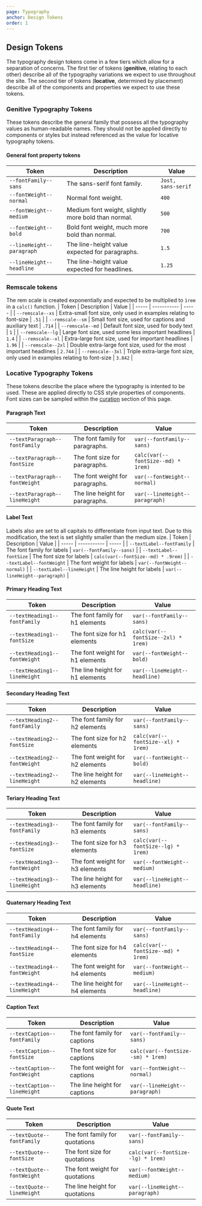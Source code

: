 ```yaml
---
page: Typography
anchor: Design Tokens
order: 1
---
```


## Design Tokens

The typography design tokens come in a few tiers which allow for a separation of concerns. The first tier of tokens (**genitive**, relating to each other) describe all of the typography variations we expect to use throughout the site. The second tier of tokens (**locative**, determined by placement) describe all of the components and properties we expect to use these tokens.

### Genitive Typography Tokens
These tokens describe the general family that possess all the typography values as human-readable names. They should not be applied directly to components or styles but instead referenced as the value for locative typography tokens.

#### General font property tokens
| Token | Description | Value |
| ----- | ----------- | ----- |
| `--fontFamily--sans` | The sans-serif font family. | `Jost, sans-serif` |
| `--fontWeight--normal` | Normal font weight. | `400` |
| `--fontWeight--medium` | Medium font weight, slightly more bold than normal. | `500` |
| `--fontWeight--bold` | Bold font weight, much more bold than normal. | `700` |
| `--lineHeight--paragraph` | The line-height value expected for paragraphs. | `1.5` |
| `--lineHeight--headline` | The line-height value expected for headlines. | `1.25` |

### Remscale tokens
The rem scale is created exponentially and expected to be multiplied to `1rem` in a `calc()` function.
| Token | Description | Value |
| ----- | ----------- | ----- |
| `--remscale--xs` | Extra-small font size, only used in examples relating to font-size | `.51` |
| `--remscale--sm` | Small font size, used for captions and auxiliary text | `.714` |
| `--remscale--md` | Default font size, used for body text | `1` |
| `--remscale--lg` | Large font size, used some less important headlines | `1.4` |
| `--remscale--xl` | Extra-large font size, used for important headlines | `1.96` |
| `--remscale--2xl` | Double extra-large font size, used for the most important headlines | `2.744` |
| `--remscale--3xl` | Triple extra-large font size, only used in examples relating to font-size | `3.842` |

### Locative Typography Tokens
These tokens describe the place where the typography is intented to be used. These are applied directly to CSS style properties of components. Font sizes can be sampled within the [curation](#curation) section of this page.

#### Paragraph Text
| Token | Description | Value |
| ----- | ----------- | ----- |
| `--textParagraph--fontFamily` | The font family for paragraphs. | `var(--fontFamily--sans)` |
| `--textParagraph--fontSize` | The font size for paragraphs. | `calc(var(--fontSize--md) * 1rem)` |
| `--textParagraph--fontWeight` | The font weight for paragraphs. | `var(--fontWeight--normal)` |
| `--textParagraph--lineHeight` | The line height for paragraphs. | `var(--lineHeight--paragraph)` |

#### Label Text
Labels also are set to all capitals to differentiate from input text. Due to this modification, the text is set slightly smaller than the medium size.
| Token | Description | Value |
| ----- | ----------- | ----- |
| `--textLabel--fontFamily` | The font family for labels | `var(--fontFamily--sans)` |
| `--textLabel--fontSize` | The font size for labels | `calc(var(--fontSize--md) * .9rem)` |
| `--textLabel--fontWeight` | The font weight for labels | `var(--fontWeight--normal)` |
| `--textLabel--lineHeight` | The line height for labels | `var(--lineHeight--paragraph)` |

#### Primary Heading Text
| Token | Description | Value |
| ----- | ----------- | ----- |
| `--textHeading1--fontFamily` | The font family for h1 elements | `var(--fontFamily--sans)` |
| `--textHeading1--fontSize` | The font size for h1 elements | `calc(var(--fontSize--2xl) * 1rem)` |
| `--textHeading1--fontWeight` | The font weight for h1 elements | `var(--fontWeight--bold)` |
| `--textHeading1--lineHeight` | The line height for h1 elements | `var(--lineHeight--headline)` |

#### Secondary Heading Text
| Token | Description | Value |
| ----- | ----------- | ----- |
| `--textHeading2--fontFamily` | The font family for h2 elements | `var(--fontFamily--sans)` |
| `--textHeading2--fontSize` | The font size for h2 elements | `calc(var(--fontSize--xl) * 1rem)` |
| `--textHeading2--fontWeight` | The font weight for h2 elements | `var(--fontWeight--bold)` |
| `--textHeading2--lineHeight` | The line height for h2 elements | `var(--lineHeight--headline)` |

#### Teriary Heading Text
| Token | Description | Value |
| ----- | ----------- | ----- |
| `--textHeading3--fontFamily` | The font family for h3 elements | `var(--fontFamily--sans)` |
| `--textHeading3--fontSize` | The font size for h3 elements | `calc(var(--fontSize--lg) * 1rem)` |
| `--textHeading3--fontWeight` | The font weight for h3 elements | `var(--fontWeight--medium)` |
| `--textHeading3--lineHeight` | The line height for h3 elements | `var(--lineHeight--headline)` |

#### Quaternary Heading Text
| Token | Description | Value |
| ----- | ----------- | ----- |
| `--textHeading4--fontFamily` | The font family for h4 elements | `var(--fontFamily--sans)` |
| `--textHeading4--fontSize` | The font size for h4 elements | `calc(var(--fontSize--md) * 1rem)` |
| `--textHeading4--fontWeight` | The font weight for h4 elements | `var(--fontWeight--medium)` |
| `--textHeading4--lineHeight` | The line height for h4 elements | `var(--lineHeight--headline)` |

#### Caption Text
| Token | Description | Value |
| ----- | ----------- | ----- |
| `--textCaption--fontFamily` | The font family for captions | `var(--fontFamily--sans)` |
| `--textCaption--fontSize` | The font size for captions | `calc(var(--fontSize--sm) * 1rem)` |
| `--textCaption--fontWeight` | The font weight for captions | `var(--fontWeight--normal)` |
| `--textCaption--lineHeight` | The line height for captions | `var(--lineHeight--paragraph)` |

#### Quote Text
| Token | Description | Value |
| ----- | ----------- | ----- |
| `--textQuote--fontFamily` | The font family for quotations | `var(--fontFamily--sans)` |
| `--textQuote--fontSize` | The font size for quotations | `calc(var(--fontSize--lg) * 1rem)` |
| `--textQuote--fontWeight` | The font weight for quotations | `var(--fontWeight--medium)` |
| `--textQuote--lineHeight` | The line height for quotations | `var(--lineHeight--paragraph)` |